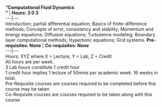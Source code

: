 **“Computational Fluid Dynamics  
“** | **Hours: 3 0 3**  
---|---  
Introduction; partial differential equation; Basics of finite-difference methods; Concepts of error, consistency and stability; Momentum and energy equations; Diffusion equations; Turbulence modeling; Boundary layer computational methods; Hyperbolic equations; Grid systems.
**Pre-requisites: None** | **Co-requisites: None**  
---|---  
Hours: XYZ where X = Lecture, Y = Lab, Z = Credit  
All hours are per week.  
3 Lab hours constitute 1 credit hour  
1 credit hour implies 1 lecture of 50mins per academic week. 16 weeks in total.  
Pre-Requisite courses are courses required to be completed before this course may be taken  
Co-Requisite courses are courses required to be taken along with this course
